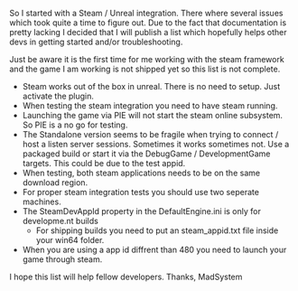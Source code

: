 So I started with a Steam / Unreal integration. There where several issues which took quite a time to figure out. Due to the fact that documentation is pretty lacking I decided that I will publish a list which hopefully helps other devs in getting started and/or troubleshooting. 

Just be aware it is the first time for me working with the steam framework and the game I am working is not shipped yet so this list is not complete.

- Steam works out of the box in unreal. There is no need to setup. Just activate the plugin.
- When testing the steam integration you need to have steam running.
- Launching the game via PIE will not start the steam online subsystem. So PIE is a no go for testing.
- The Standalone version seems to be fragile when trying to connect / host a listen server sessions. Sometimes it works sometimes not. Use a packaged build or start it via the DebugGame / DevelopmentGame targets. This could be due to the test appid.
- When testing, both steam applications needs to be on the same download region.
- For proper steam integration tests you should use two seperate machines.
- The SteamDevAppId property in the DefaultEngine.ini is only for developme.nt builds
  - For shipping builds you need to put an steam_appid.txt file inside your win64 folder.
- When you are using a app id diffrent than 480 you need to launch your game through steam.


I hope this list will help fellow developers. 
Thanks, MadSystem
